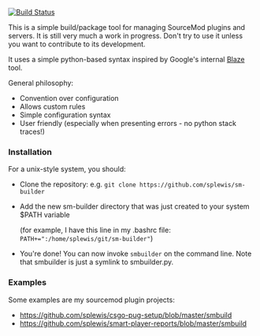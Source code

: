 [![Build Status](https://travis-ci.org/splewis/sm-builder.svg?branch=master)](https://travis-ci.org/splewis/sm-builder)

This is a simple build/package tool for managing SourceMod plugins and servers. It is still very much a work in progress. Don't try to use it unless you want to contribute to its development.

It uses a simple python-based syntax inspired by Google's internal [Blaze](http://google-engtools.blogspot.fr/2011/08/build-in-cloud-how-build-system-works.html) tool.

General philosophy:
- Convention over configuration
- Allows custom rules
- Simple configuration syntax
- User friendly (especially when presenting errors - no python stack traces!)


### Installation
For a unix-style system, you should:
- Clone the repository: e.g. ``git clone https://github.com/splewis/sm-builder``
- Add the new sm-builder directory that was just created to your system $PATH variable

  (for example, I have this line in my .bashrc file: ``
PATH+=":/home/splewis/git/sm-builder"``)

- You're done! You can now invoke ``smbuilder`` on the command line. Note that smbuilder is just a symlink to smbuilder.py.


### Examples
Some examples are my sourcemod plugin projects:
- https://github.com/splewis/csgo-pug-setup/blob/master/smbuild
- https://github.com/splewis/smart-player-reports/blob/master/smbuild



